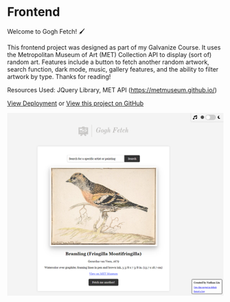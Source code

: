 # Frontend

Welcome to Gogh Fetch! :paintbrush:

This frontend project was designed as part of my Galvanize Course. It uses the Metropolitan Museum of Art (MET) Collection API to display (sort of) random art. Features include a button to fetch another random artwork, search function, dark mode, music, gallery features, and the ability to filter artwork by type. Thanks for reading!


Resources Used:
JQuery Library, MET API (https://metmuseum.github.io/)

[View Deployment](https://gogh-fetch.vercel.app/) or
[View this project on GitHub](https://github.com/nateykliu/Frontend) 

![ScreenShot](/images/preview.PNG)
